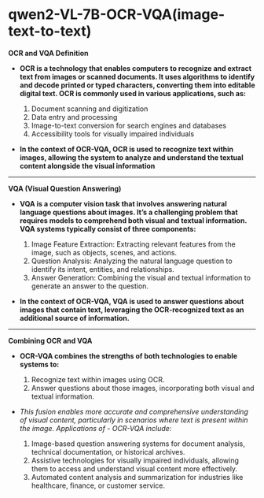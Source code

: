 # qwen2-VL-7B-OCR-VQA(image-text-to-text)

**OCR and VQA Definition**
- **OCR is a technology that enables computers to recognize and extract text from images or scanned documents. It uses algorithms to identify and decode printed or typed characters, converting them into editable digital text. OCR is commonly used in various applications, such as:**

    1. Document scanning and digitization
    2. Data entry and processing
    3. Image-to-text conversion for search engines and databases
    4. Accessibility tools for visually impaired individuals

- **In the context of OCR-VQA, OCR is used to recognize text within images, allowing the system to analyze and understand the textual content alongside the visual information**
---

**VQA (Visual Question Answering)**
- **VQA is a computer vision task that involves answering natural language questions about images. It’s a challenging problem that requires models to comprehend both visual and textual information. VQA systems typically consist of three components:**

    1. Image Feature Extraction: Extracting relevant features from the image, such as objects, scenes, and actions.
    2. Question Analysis: Analyzing the natural language question to identify its intent, entities, and relationships.
    3. Answer Generation: Combining the visual and textual information to generate an answer to the question.

- **In the context of OCR-VQA, VQA is used to answer questions about images that contain text, leveraging the OCR-recognized text as an additional source of information.**
---

**Combining OCR and VQA**
- **OCR-VQA combines the strengths of both technologies to enable systems to:**

    1. Recognize text within images using OCR.
    2. Answer questions about those images, incorporating both visual and textual information.

- *This fusion enables more accurate and comprehensive understanding of visual content, particularly in scenarios where text is present within the image. Applications of - OCR-VQA include:*

    1. Image-based question answering systems for document analysis, technical documentation, or historical archives.
    2. Assistive technologies for visually impaired individuals, allowing them to access and understand visual content more effectively.
    3. Automated content analysis and summarization for industries like healthcare, finance, or customer service.

